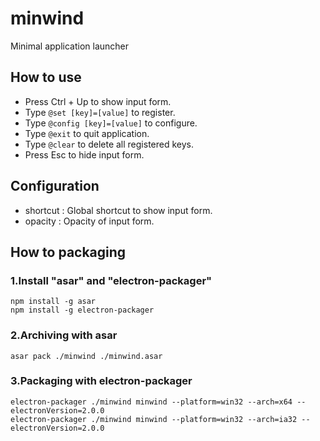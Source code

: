 
# minwind
Minimal application launcher

## How to use

* Press Ctrl + Up to show input form.
* Type `@set [key]=[value]` to register.
* Type `@config [key]=[value]` to configure.
* Type `@exit` to quit application.
* Type `@clear` to delete all registered keys.
* Press Esc to hide input form.

## Configuration

* shortcut : Global shortcut to show input form.
* opacity : Opacity of input form.

## How to packaging

### 1.Install "asar" and "electron-packager"
```
npm install -g asar
npm install -g electron-packager
```

### 2.Archiving with asar
```
asar pack ./minwind ./minwind.asar
```
### 3.Packaging with electron-packager
```
electron-packager ./minwind minwind --platform=win32 --arch=x64 --electronVersion=2.0.0
electron-packager ./minwind minwind --platform=win32 --arch=ia32 --electronVersion=2.0.0
```


